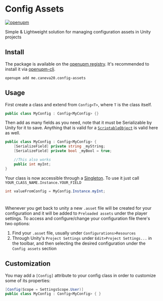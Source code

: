 # Config Assets
[![openupm](https://img.shields.io/npm/v/me.caneva20.config-assets?label=openupm&registry_uri=https://package.openupm.com)](https://openupm.com/packages/me.caneva20.config-assets/)

Simple & Lightweight solution for managing configuration assets in Unity projects

## Install
The package is available on the [openupm registry](https://openupm.com). It's recommended to install it via [openupm-cli](https://github.com/openupm/openupm-cli).

```
openupm add me.caneva20.config-assets
```

## Usage
First create a class and extend from `Config<T>`, where `T` is the class itself.

```C#
public class MyConfig : Config<MyConfig> {}
```

Then add as many fields as you need, note that it must be Serializable by Unity for it to save. Anything that is valid for a [`ScriptableObject`](https://docs.unity3d.com/Manual/class-ScriptableObject.html) is valid here as well.

```C#
public class MyConfig : Config<MyConfig> {
    [SerializeField] private string _myString;
    [SerializeField] private bool _myBool = true;

    //This also works
    public int myInt;
}
```

Your class is now accessible through a [Singleton](https://en.wikipedia.org/wiki/Singleton_pattern).
To use it just call `YOUR_CLASS_NAME.Instance.YOUR_FIELD`

``` C#
int valueFromConfig = MyConfig.Instance.myInt;
```

#

Whenever you get back to unity a new `.asset` file will be created for your configuration and it will be added to `Preloaded assets` under the player settings.
To access and configure/change your configuration file there's two options:
1. Find your `.asset` file, usually under `Configurations>Resources`
2. Through Unity's `Project Settings` under `Edit>Project Settings...` in the toolbar, and then selecting the desired configuration under the `Config assets` section

## Customization
You may add a `[Config]` attribute to your config class in order to customize some of its properties:
```C#
[Config(Scope = SettingsScope.User)]
public class MyConfig : Config<MyConfig> { }
```
